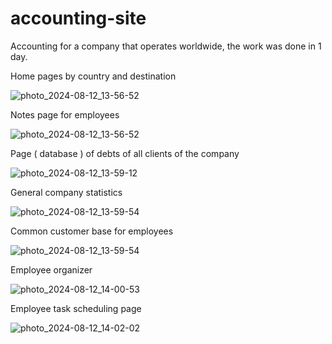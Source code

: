# accounting-site
Accounting for a company that operates worldwide, the work was done in 1 day. 


Home pages by country and destination 

![photo_2024-08-12_13-56-52](https://github.com/user-attachments/assets/f54ca7cd-5e51-44a8-8096-bcb74bb046e3)

Notes page for employees  

![photo_2024-08-12_13-56-52](https://github.com/user-attachments/assets/fdfa464f-18d1-4794-abdc-0f869de228dd)

Page ( database ) of debts of all clients of the company

![photo_2024-08-12_13-59-12](https://github.com/user-attachments/assets/2994d41c-d1a5-4dd6-a210-bf3f0a998872)

General company statistics

![photo_2024-08-12_13-59-54](https://github.com/user-attachments/assets/3537ef54-e694-4462-8a83-a908ba5cefe7)

Common customer base for employees

![photo_2024-08-12_13-59-54](https://github.com/user-attachments/assets/6b98b993-8ed4-4609-9abe-27a4742643ea)

Employee organizer

![photo_2024-08-12_14-00-53](https://github.com/user-attachments/assets/617bf797-6222-4b26-8591-1ea83bec4e83)

Employee task scheduling page

![photo_2024-08-12_14-02-02](https://github.com/user-attachments/assets/2fd2a701-ebf1-44bc-83d4-4299ce635172)
